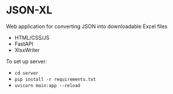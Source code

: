 # JSON-XL

Web application for converting JSON into downloadable Excel files

* HTML/CSS/JS
* FastAPI
* XlsxWriter

To set up server:
* ``cd server``
* ``pip install -r requirements.txt``
* ``uvicorn main:app --reload``